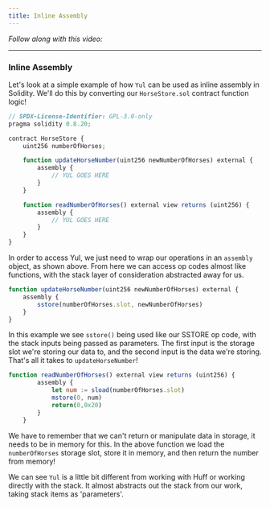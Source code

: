```yaml
---
title: Inline Assembly
---
```


_Follow along with this video:_

---

### Inline Assembly

Let's look at a simple example of how `Yul` can be used as inline assembly in Solidity. We'll do this by converting our `HorseStore.sol` contract function logic!

```js
// SPDX-License-Identifier: GPL-3.0-only
pragma solidity 0.8.20;

contract HorseStore {
    uint256 numberOfHorses;

    function updateHorseNumber(uint256 newNumberOfHorses) external {
        assembly {
            // YUL GOES HERE
        }
    }

    function readNumberOfHorses() external view returns (uint256) {
        assembly {
            // YUL GOES HERE
        }
    }
}
```

In order to access Yul, we just need to wrap our operations in an `assembly` object, as shown above. From here we can access op codes almost like functions, with the stack layer of consideration abstracted away for us.

```js
function updateHorseNumber(uint256 newNumberOfHorses) external {
    assembly {
        sstore(numberOfHorses.slot, newNumberOfHorses)
    }
}
```

In this example we see `sstore()` being used like our SSTORE op code, with the stack inputs being passed as parameters. The first input is the storage slot we're storing our data to, and the second input is the data we're storing. That's all it takes to `updateHorseNumber`!

```js
function readNumberOfHorses() external view returns (uint256) {
        assembly {
            let num := sload(numberOfHorses.slot)
            mstore(0, num)
            return(0,0x20)
        }
    }
```

We have to remember that we can't return or manipulate data in storage, it needs to be in memory for this. In the above function we load the `numberOfHorses` storage slot, store it in memory, and then return the number from memory!

We can see `Yul` is a little bit different from working with Huff or working directly with the stack. It almost abstracts out the stack from our work, taking stack items as 'parameters'.
